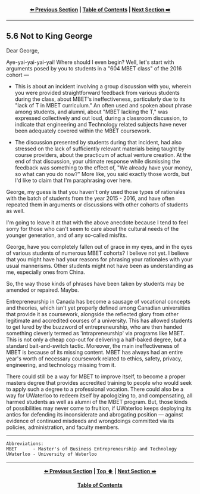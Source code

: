 <div align="center">
  
  **[:arrow_left: Previous Section][Prev] | [Table of Contents][TOC] | [Next Section :arrow_right:][Next]**
  
  [Prev]: ./05-05.md
  [Next]: ./05-07.md
  [TOC]: ./README.md#table-of-contents
  
</div>

---

## 5.6 Not to King George

Dear George, 

Aye-yai-yai-yai-yai! Where should I even begin? Well, let's start with arguments posed by you to students in a "604 MBET class" of the 2016 cohort —

- This is about an incident involving a group discussion with you, wherein you were provided straightforward feedback from various students during the class, about MBET's ineffectiveness, particularly due to its "lack of T in MBET curriculum." An often used and spoken about phrase among students, and alumni, about "MBET lacking the T," was expressed collectively and out loud, during a classroom discussion, to indicate that engineering and <b>T</b>echnology related subjects have never been adequately covered within the MBET coursework. 

- The discussion presented by students during that incident, had also stressed on the lack of sufficiently relevant materials being taught by course providers, about the practicum of actual venture creation. At the end of that discussion, your ultimate response while dismissing the feedback was something to the effect of, "We already have your money, so what can you do now?" More like, you said exactly those words, but I'd like to claim that I'm paraphrasing over here. 

George, my guess is that you haven't only used those types of rationales with the batch of students from the year 2015 - 2016, and have often repeated them in arguments or discussions with other cohorts of students as well. 

I'm going to leave it at that with the above anecdote because I tend to feel sorry for those who can't seem to care about the cultural needs of the younger generation, and of any so-called misfits. 

George, have you completely fallen out of grace in my eyes, and in the eyes of various students of numerous MBET cohorts? I believe not yet. I believe that you might have had your reasons for phrasing your rationales with your usual mannerisms. Other students might not have been as understanding as me, especially ones from China. 

So, the way those kinds of phrases have been taken by students may be amended or repaired. Maybe. 

Entrepreneurship in Canada has become a sausage of vocational concepts and theories, which isn't yet properly defined among Canadian universities that provide it as coursework, alongside the reflected glory from other legitimate and accredited courses of a university. This has allowed students to get lured by the buzzword of entrepreneurship, who are then handed something cleverly termed as 'intrapreneurship' via programs like MBET. This is not only a cheap cop-out for delivering a half-baked degree, but a standard bait-and-switch tactic. Moreover, the main ineffectiveness of MBET is because of its missing content. MBET has always had an entire year's worth of necessary coursework related to ethics, safety, privacy, engineering, and technology missing from it. 

There could still be a way for MBET to improve itself, to become a proper masters degree that provides accredited training to people who would seek to apply such a degree to a professional vocation. There could also be a way for UWaterloo to redeem itself by apologizing to, and compensating, all harmed students as well as alumni of the MBET program. But, those kinds of possibilities may never come to fruition, if UWaterloo keeps deploying its antics for defending its inconsiderate and abrogating position — against evidence of continued misdeeds and wrongdoings committed via its policies, administration, and faculty members. 

---

```
Abbreviations:
MBET      - Master's of Business Entrepreneurship and Technology 
UWaterloo - University of Waterloo
```

---
<div align="center">
  
  **[:arrow_left: Previous Section][Prev] | [Top :arrow_up:][Top] | [Next Section :arrow_right:][Next]** 
  
  **[Table of Contents][TOC]**

  [Prev]: ./05-05.md
  [Top]: ./05-06.md#56-not-to-king-george
  [Next]: ./05-07.md
  [TOC]: ./README.md#table-of-contents
  
</div>